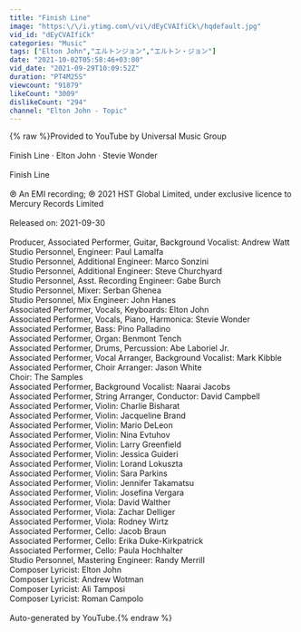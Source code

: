```yaml
---
title: "Finish Line"
image: "https:\/\/i.ytimg.com\/vi\/dEyCVAIfiCk\/hqdefault.jpg"
vid_id: "dEyCVAIfiCk"
categories: "Music"
tags: ["Elton John","エルトンジョン","エルトン・ジョン"]
date: "2021-10-02T05:58:46+03:00"
vid_date: "2021-09-29T10:09:52Z"
duration: "PT4M25S"
viewcount: "91879"
likeCount: "3009"
dislikeCount: "294"
channel: "Elton John - Topic"
---
```

{% raw %}Provided to YouTube by Universal Music Group<br /><br />Finish Line · Elton John · Stevie Wonder<br /><br />Finish Line<br /><br />℗ An EMI recording; ℗ 2021 HST Global Limited, under exclusive licence to Mercury Records Limited<br /><br />Released on: 2021-09-30<br /><br />Producer, Associated  Performer, Guitar, Background  Vocalist: Andrew Watt<br />Studio  Personnel, Engineer: Paul Lamalfa<br />Studio  Personnel, Additional  Engineer: Marco Sonzini<br />Studio  Personnel, Additional  Engineer: Steve Churchyard<br />Studio  Personnel, Asst.  Recording  Engineer: Gabe Burch<br />Studio  Personnel, Mixer: Serban Ghenea<br />Studio  Personnel, Mix  Engineer: John Hanes<br />Associated  Performer, Vocals, Keyboards: Elton John<br />Associated  Performer, Vocals, Piano, Harmonica: Stevie Wonder<br />Associated  Performer, Bass: Pino Palladino<br />Associated  Performer, Organ: Benmont Tench<br />Associated  Performer, Drums, Percussion: Abe Laboriel Jr.<br />Associated  Performer, Vocal  Arranger, Background  Vocalist: Mark Kibble<br />Associated  Performer, Choir  Arranger: Jason White<br />Choir: The Samples<br />Associated  Performer, Background  Vocalist: Naarai Jacobs<br />Associated  Performer, String  Arranger, Conductor: David Campbell<br />Associated  Performer, Violin: Charlie Bisharat<br />Associated  Performer, Violin: Jacqueline Brand<br />Associated  Performer, Violin: Mario DeLeon<br />Associated  Performer, Violin: Nina Evtuhov<br />Associated  Performer, Violin: Larry Greenfield<br />Associated  Performer, Violin: Jessica Guideri<br />Associated  Performer, Violin: Lorand Lokuszta<br />Associated  Performer, Violin: Sara Parkins<br />Associated  Performer, Violin: Jennifer Takamatsu<br />Associated  Performer, Violin: Josefina Vergara<br />Associated  Performer, Viola: David Walther<br />Associated  Performer, Viola: Zachar Delliger<br />Associated  Performer, Viola: Rodney Wirtz<br />Associated  Performer, Cello: Jacob Braun<br />Associated  Performer, Cello: Erika Duke-Kirkpatrick<br />Associated  Performer, Cello: Paula Hochhalter<br />Studio  Personnel, Mastering  Engineer: Randy Merrill<br />Composer  Lyricist: Elton John<br />Composer  Lyricist: Andrew Wotman<br />Composer  Lyricist: Ali Tamposi<br />Composer  Lyricist: Roman Campolo<br /><br />Auto-generated by YouTube.{% endraw %}
